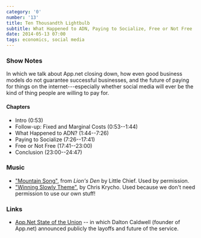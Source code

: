 ```yaml
---
category: '0'
number: '13'
title: Ten Thousandth Lightbulb
subtitle: What Happened to ADN, Paying to Socialize, Free or Not Free
date: 2014-05-13 07:00
tags: economics, social media
---
```


### Show Notes

In which we talk about App.net closing down, how even good business models do
not guarantee successful businesses, and the future of paying for things on the
internet---especially whether social media will ever be the kind of thing people
are willing to pay for.

#### Chapters

  - Intro (0:53)
  - Follow-up: Fixed and Marginal Costs (0:53--1:44)
  - What Happened to ADN? (1:44--7:26)
  - Paying to Socialize (7:26--17:41)
  - Free or Not Free (17:41--23:00)
  - Conclusion (23:00--24:47)

### Music

  - ["Mountain Song"](//little-chief.bandcamp.com/album/lions-den), from
    _Lion's Den_ by Little Chief. Used by permission.
  - ["Winning Slowly Theme"](//soundcloud.com/chriskrycho/winning-slowly),
    by Chris Krycho. Used because we don't need permission to use our own stuff!

### Links

  - [App.Net State of the Union] -- in which Dalton Caldwell (founder of
    App.net) announced publicly the layoffs and future of the service.

[App.Net State of the Union]: //blog.app.net/2014/05/06/app-net-state-of-the-union/
